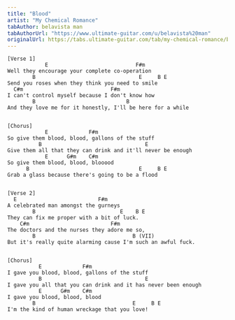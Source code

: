```yaml
---
title: "Blood"
artist: "My Chemical Romance"
tabAuthor: belavista man
tabAuthorUrl: "https://www.ultimate-guitar.com/u/belavista%20man"
originalUrl: https://tabs.ultimate-guitar.com/tab/my-chemical-romance/blood-chords-547369
---
```


    [Verse 1]
                E                            F#m
    Well they encourage your complete co-operation
            B                                 E     B E
    Send you roses when they think you need to smile
      C#m                            F#m
    I can't control myself because I don't know how
            B                             B
    And they love me for it honestly, I'll be here for a while
    
    
    [Chorus]
                E             F#m
    So give them blood, blood, gallons of the stuff
              B                                 E
    Give them all that they can drink and it'll never be enough
                E      G#m    C#m
    So give them blood, blood, blooood
          B                                   E     B E
    Grab a glass because there's going to be a flood
    
    
    [Verse 2]
      E                          F#m
    A celebrated man amongst the gurneys
            B                           E    B E
    They can fix me proper with a bit of luck.
        C#m                          F#m
    The doctors and the nurses they adore me so,
            B                               B (VII)
    But it's really quite alarming cause I'm such an awful fuck.
    
    
    [Chorus] 
              E             F#m
    I gave you blood, blood, gallons of the stuff
              B                                 E
    I gave you all that you can drink and it has never been enough
              E      G#m    C#m
    I gave you blood, blood, blood
            B                               E     B E
    I'm the kind of human wreckage that you love!
